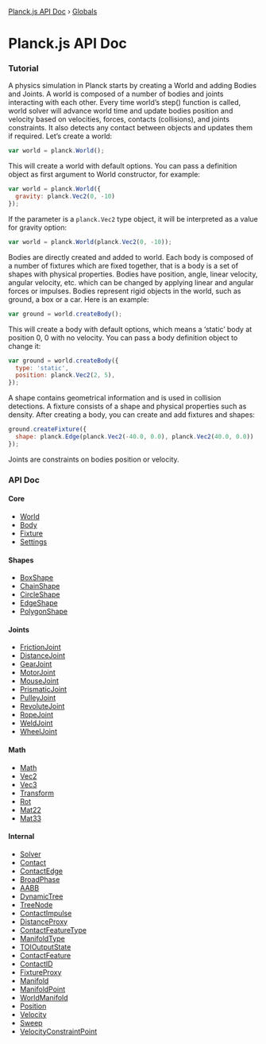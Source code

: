 [Planck.js API Doc](README.md) › [Globals](globals.md)

# Planck.js API Doc

### Tutorial
A physics simulation in Planck starts by creating a World and adding Bodies and Joints.
A world is composed of a number of bodies and joints interacting with each other. Every time world’s step() function is called, world solver will advance world time and update bodies position and velocity based on velocities, forces, contacts (collisions), and joints constraints. It also detects any contact between objects and updates them if required.
Let’s create a world:

```js
var world = planck.World();
```

This will create a world with default options. You can pass a definition object as first argument to World constructor, for example:

```js
var world = planck.World({
  gravity: planck.Vec2(0, -10)
});
```

If the parameter is a `planck.Vec2` type object, it will be interpreted as a value for gravity option:

```js
var world = planck.World(planck.Vec2(0, -10));
```

Bodies are directly created and added to world.
Each body is composed of a number of fixtures which are fixed together, that is a body is a set of shapes with physical properties.
Bodies have position, angle, linear velocity, angular velocity, etc. which can be changed by applying linear and angular forces or impulses.
Bodies represent rigid objects in the world, such as ground, a box or a car.
Here is an example:
```js
var ground = world.createBody();
```

This will create a body with default options, which means a ‘static’ body at position 0, 0 with no velocity. You can pass a body definition object to change it:

```js
var ground = world.createBody({
  type: 'static',
  position: planck.Vec2(2, 5),
});
```

A shape contains geometrical information and is used in collision detections.
A fixture consists of a shape and physical properties such as density.
After creating a body, you can create and add fixtures and shapes:

```js
ground.createFixture({
  shape: planck.Edge(planck.Vec2(-40.0, 0.0), planck.Vec2(40.0, 0.0))
});
```

Joints are constraints on bodies position or velocity.

### API Doc

#### Core

* [World](/docs/classes/world.md)
* [Body](/docs/classes/body.md)
* [Fixture](/docs/classes/fixture.md)
* [Settings](/docs/classes/settings.md)

#### Shapes

* [BoxShape](/docs/classes/boxshape.md)
* [ChainShape](/docs/classes/chainshape.md)
* [CircleShape](/docs/classes/circleshape.md)
* [EdgeShape](/docs/classes/edgeshape.md)
* [PolygonShape](/docs/classes/polygonshape.md)

#### Joints

* [FrictionJoint](/docs/classes/frictionjoint.md)
* [DistanceJoint](/docs/classes/distancejoint.md)
* [GearJoint](/docs/classes/gearjoint.md)
* [MotorJoint](/docs/classes/motorjoint.md)
* [MouseJoint](/docs/classes/mousejoint.md)
* [PrismaticJoint](/docs/classes/prismaticjoint.md)
* [PulleyJoint](/docs/classes/pulleyjoint.md)
* [RevoluteJoint](/docs/classes/revolutejoint.md)
* [RopeJoint](/docs/classes/ropejoint.md)
* [WeldJoint](/docs/classes/weldjoint.md)
* [WheelJoint](/docs/classes/wheeljoint.md)

#### Math

* [Math](/docs/classes/math.md)
* [Vec2](/docs/classes/vec2.md)
* [Vec3](/docs/classes/vec3.md)
* [Transform](/docs/classes/transform.md)
* [Rot](/docs/classes/rot.md)
* [Mat22](/docs/classes/mat22.md)
* [Mat33](/docs/classes/mat33.md)

#### Internal

* [Solver](/docs/classes/solver.md)
* [Contact](/docs/classes/contact.md)
* [ContactEdge](/docs/classes/contactedge.md)
* [BroadPhase](/docs/classes/broadphase.md)
* [AABB](/docs/classes/aabb.md)
* [DynamicTree](/docs/classes/dynamictree.md)
* [TreeNode](/docs/classes/treenode.md)
* [ContactImpulse](/docs/classes/contactimpulse.md)
* [DistanceProxy](/docs/classes/distanceproxy.md)
* [ContactFeatureType](/docs/enums/contactfeaturetype.md)
* [ManifoldType](/docs/enums/manifoldtype.md)
* [TOIOutputState](/docs/enums/toioutputstate.md)
* [ContactFeature](/docs/interfaces/contactfeature.md)
* [ContactID](/docs/interfaces/contactid.md)
* [FixtureProxy](/docs/interfaces/fixtureproxy.md)
* [Manifold](/docs/interfaces/manifold.md)
* [ManifoldPoint](/docs/interfaces/manifoldpoint.md)
* [WorldManifold](/docs/interfaces/worldmanifold.md)
* [Position](/docs/classes/position.md)
* [Velocity](/docs/classes/velocity.md)
* [Sweep](/docs/classes/sweep.md)
* [VelocityConstraintPoint](/docs/classes/velocityconstraintpoint.md)
